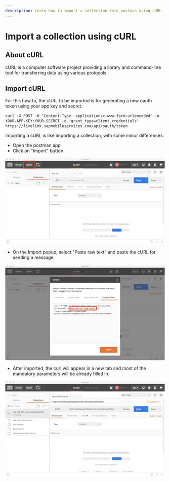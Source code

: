 ```yaml
---
description: Learn how to import a collection into postman using cURL
---
```


# Import a collection using cURL

## About cURL

cURL is a computer software project providing a library and command-line tool for transferring data using various protocols. 

## Import cURL

For this how to, the cURL to be imported is for generating a new oauth token using your app key and secret. 

```text
curl -X POST -H "Content-Type: application/x-www-form-urlencoded" -u YOUR-APP-KEY:YOUR-SECRET -d 'grant_type=client_credentials' https://livelink.sapmobileservices.com/api/oauth/token 
```

Importing a cURL is like importing a collection, with some minor differences: 

* Open the postman app
* Click on "import" button

![Location of import button inside postman app](.gitbook/assets/postman-import-collection.png)

* On the Import popup, select "Paste raw text" and paste the cURL for sending a message. 

![Example of cURL. You can replace the placeholders here if you want.](.gitbook/assets/postman-import-curl.png)

* After imported, the curl will appear in a new tab and most of the mandatory parameters will be already filled in. 

![Imported collection](.gitbook/assets/postman-imported-curl.png)

